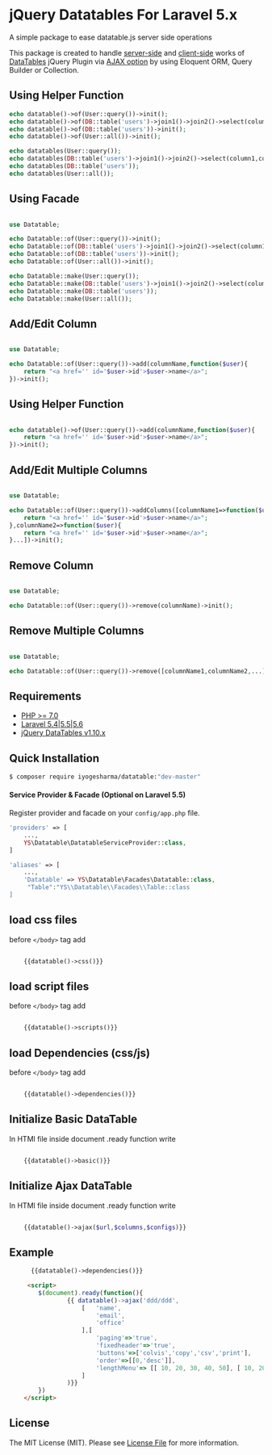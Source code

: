 # jQuery Datatables For Laravel 5.x
A simple package to ease datatable.js server side operations

This package is created to handle [server-side](https://www.datatables.net/manual/server-side) and [client-side](https://www.datatables.net/manual) works of [DataTables](http://datatables.net) jQuery Plugin via [AJAX option](https://datatables.net/reference/option/ajax) by using Eloquent ORM, Query Builder or Collection.

## Using Helper Function

```php
echo datatable()->of(User::query())->init();
echo datatable()->of(DB::table('users')->join1()->join2()->select(column1,column2,...columnK))->init();
echo datatable()->of(DB::table('users'))->init();
echo datatable()->of(User::all())->init();

echo datatables(User::query());
echo datatables(DB::table('users')->join1()->join2()->select(column1,column2,...columnK));
echo datatables(DB::table('users'));
echo datatables(User::all());
```
## Using Facade 

```php

use Datatable;

echo Datatable::of(User::query())->init();
echo Datatable::of(DB::table('users')->join1()->join2()->select(column1,column2,...columnK))->init();
echo Datatable::of(DB::table('users'))->init();
echo Datatable::of(User::all())->init();

echo Datatable::make(User::query());
echo Datatable::make(DB::table('users')->join1()->join2()->select(column1,column2,...columnK));
echo Datatable::make(DB::table('users'));
echo Datatable::make(User::all());
```

## Add/Edit Column

```php

use Datatable;

echo Datatable::of(User::query())->add(columnName,function($user){
    return "<a href='' id='$user->id'>$user->name</a>";
})->init();
```

##  Using Helper Function


```php

echo datatable()->of(User::query())->add(columnName,function($user){
    return "<a href='' id='$user->id'>$user->name</a>";
})->init();
```
## Add/Edit Multiple Columns

```php

use Datatable;

echo Datatable::of(User::query())->addColumns([columnName1=>function($user){
    return "<a href='' id='$user->id'>$user->name</a>";
},columnName2=>function($user){
    return "<a href='' id='$user->id'>$user->name</a>";
}...])->init();
```

## Remove Column

```php

use Datatable;

echo Datatable::of(User::query())->remove(columnName)->init();
```

## Remove Multiple Columns

```php

use Datatable;

echo Datatable::of(User::query())->remove([columnName1,columnName2,...])->init();
```

## Requirements
- [PHP >= 7.0](http://php.net/)
- [Laravel 5.4|5.5|5.6](https://github.com/laravel/framework)
- [jQuery DataTables v1.10.x](http://datatables.net/)



## Quick Installation
```bash
$ composer require iyogesharma/datatable:"dev-master"
```

#### Service Provider & Facade (Optional on Laravel 5.5)
Register provider and facade on your `config/app.php` file.
```php
'providers' => [
    ...,
    YS\Datatable\DatatableServiceProvider::class,
]

'aliases' => [
    ...,
    'Datatable' => YS\Datatable\Facades\Datatable::class,
     "Table":"YS\\Datatable\\Facades\\Table::class
]
```

## load css files 

before ```</body>``` tag add 

```HTML

    {{datatable()->css()}}

```

## load script files 

before  ```</body>```  tag add 

```HTML

    {{datatable()->scripts()}}

```


## load Dependencies (css/js)

before  ```</body>```  tag add 

```HTML

    {{datatable()->dependencies()}}

```



## Initialize Basic DataTable

In HTMl file inside document .ready function write

```php

    {{datatable()->basic()}}

```


## Initialize Ajax DataTable

In HTMl file inside document .ready function write

```php

    {{datatable()->ajax($url,$columns,$configs)}}

```

## Example

```php
      {{datatable()->dependencies()}}
```
```HTML
     <script>
        $(document).ready(function(){
                {{ datatable()->ajax('ddd/ddd',
                    [   'name',
                        'email',
                        'office'
                    ],[
                        'paging'=>'true',
                        'fixedheader'=>'true',
                        'buttons'=>['colvis','copy','csv','print'],
                        'order'=>[[0,'desc']],
                        'lengthMenu'=> [[ 10, 20, 30, 40, 50], [ 10, 20, 30, 40, 50]],
                    ]
                )}}
        })
    </script>
```


## License

The MIT License (MIT). Please see [License File](https://github.com/iYogesharma/datatables/blob/master/LICENSE.md) for more information.
